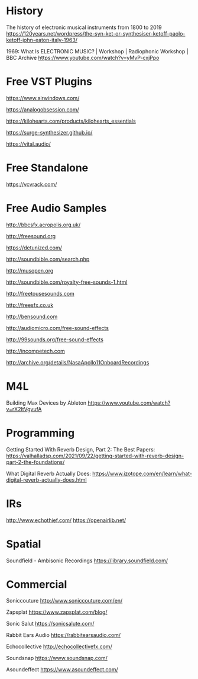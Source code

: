 # History

The history of electronic musical instruments from 1800 to 2019
https://120years.net/wordpress/the-syn-ket-or-synthesiser-ketoff-paolo-ketoff-john-eaton-italy-1963/

1969: What Is ELECTRONIC MUSIC? | Workshop | Radiophonic Workshop | BBC Archive
https://www.youtube.com/watch?v=yMvP-cxjPpo

# Free VST Plugins

https://www.airwindows.com/

https://analogobsession.com/

https://kilohearts.com/products/kilohearts_essentials

https://surge-synthesizer.github.io/

https://vital.audio/

# Free Standalone

https://vcvrack.com/

# Free Audio Samples

http://bbcsfx.acropolis.org.uk/

http://freesound.org

https://detunized.com/

http://soundbible.com/search.php

http://musopen.org

http://soundbible.com/royalty-free-sounds-1.html

http://freetousesounds.com

http://freesfx.co.uk

http://bensound.com

http://audiomicro.com/free-sound-effects

http://99sounds.org/free-sound-effects

http://incompetech.com

http://archive.org/details/NasaApollo11OnboardRecordings

# M4L

Building Max Devices by Ableton
https://www.youtube.com/watch?v=rX2ltVgvufA

# Programming

Getting Started With Reverb Design, Part 2: The Best Papers:
https://valhalladsp.com/2021/09/22/getting-started-with-reverb-design-part-2-the-foundations/

What Digital Reverb Actually Does:
https://www.izotope.com/en/learn/what-digital-reverb-actually-does.html

# IRs

http://www.echothief.com/
https://openairlib.net/

# Spatial

Soundfield - Ambisonic Recordings
https://library.soundfield.com/

# Commercial

Soniccouture
http://www.soniccouture.com/en/

Zapsplat
https://www.zapsplat.com/blog/

Sonic Salut
https://sonicsalute.com/

Rabbit Ears Audio
https://rabbitearsaudio.com/

Echocollective
http://echocollectivefx.com/

Soundsnap
https://www.soundsnap.com/

Asoundeffect
https://www.asoundeffect.com/

